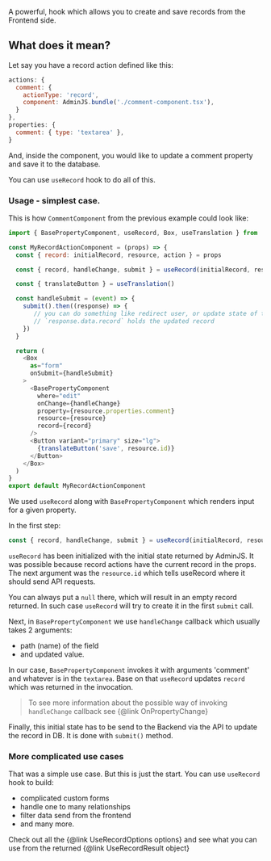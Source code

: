 A powerful, hook which allows you to create and save records from the Frontend side.

## What does it mean?

Let say you have a record action defined like this:

```javascript
actions: {
  comment: {
    actionType: 'record',
    component: AdminJS.bundle('./comment-component.tsx'),
  }
},
properties: {
  comment: { type: 'textarea' },
}
```

And, inside the component, you would like to update a comment property and save it to the database.

You can use `useRecord` hook to do all of this.

### Usage - simplest case.

This is how `CommentComponent` from the previous example could look like:

```javascript
import { BasePropertyComponent, useRecord, Box, useTranslation } from '@adminjs/design-system'

const MyRecordActionComponent = (props) => {
  const { record: initialRecord, resource, action } = props

  const { record, handleChange, submit } = useRecord(initialRecord, resource.id)

  const { translateButton } = useTranslation()

  const handleSubmit = (event) => {
    submit().then((response) => {
       // you can do something like redirect user, or update state of the component
       // `response.data.record` holds the updated record
    })
  }

  return (
    <Box
      as="form"
      onSubmit={handleSubmit}
    >
      <BasePropertyComponent
        where="edit"
        onChange={handleChange}
        property={resource.properties.comment}
        resource={resource}
        record={record}
      />
      <Button variant="primary" size="lg">
        {translateButton('save', resource.id)}
      </Button>
    </Box>
  )
}
export default MyRecordActionComponent
```

We used `useRecord` along with `BasePropertyComponent` which renders input for a given property.

In the first step:

```javascript
const { record, handleChange, submit } = useRecord(initialRecord, resource.id)
```

`useRecord` has been initialized with the initial state returned by AdminJS. It was possible because
record actions have the current record in the props.
The next argument was the `resource.id` which tells useRecord where it should send API requests.

You can always put a `null` there, which will result in an empty record returned. In such case
`useRecord` will try to create it in the first `submit` call.

Next, in `BasePropertyComponent` we use `handleChange` callback which usually takes 2 arguments:

* path (name) of the field
* and updated value.

In our case, `BasePropertyComponent` invokes it with arguments 'comment' and whatever is in the
`textarea`. Base on that `useRecord` updates `record` which was returned in the invocation.

> To see more information about the possible way of invoking `handleChange` callback see 
> {@link OnPropertyChange}

Finally, this initial state has to be send to the Backend via the API to update the record in DB.
It is done with `submit()` method.

### More complicated use cases

That was a simple use case. But this is just the start. You can use `useRecord` hook to build:

* complicated custom forms
* handle one to many relationships
* filter data send from the frontend
* and many more.

Check out all the {@link UseRecordOptions options} and see what you can use from the returned
{@link UseRecordResult object}